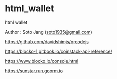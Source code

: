 # html_wallet
html wallet

Author : Soto Jang (soto1935@gmail.com)

https://github.com/davidshimjs/qrcodejs

https://blocko-1.gitbook.io/coinstack-api-reference/

https://www.blocko.io/console.html

https://sunstar.run.goorm.io

